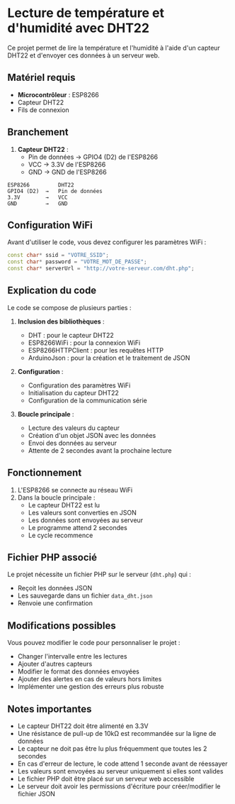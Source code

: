 # Lecture de température et d'humidité avec DHT22

Ce projet permet de lire la température et l'humidité à l'aide d'un capteur DHT22 et d'envoyer ces données à un serveur web.

## Matériel requis

- **Microcontrôleur** : ESP8266
- Capteur DHT22
- Fils de connexion

## Branchement

1. **Capteur DHT22** :
   - Pin de données → GPIO4 (D2) de l'ESP8266
   - VCC → 3.3V de l'ESP8266
   - GND → GND de l'ESP8266

```
ESP8266         DHT22
GPIO4 (D2)  →   Pin de données
3.3V        →   VCC
GND         →   GND
```

## Configuration WiFi

Avant d'utiliser le code, vous devez configurer les paramètres WiFi :

```cpp
const char* ssid = "VOTRE_SSID";
const char* password = "VOTRE_MOT_DE_PASSE";
const char* serverUrl = "http://votre-serveur.com/dht.php";
```

## Explication du code

Le code se compose de plusieurs parties :

1. **Inclusion des bibliothèques** :
   - DHT : pour le capteur DHT22
   - ESP8266WiFi : pour la connexion WiFi
   - ESP8266HTTPClient : pour les requêtes HTTP
   - ArduinoJson : pour la création et le traitement de JSON

2. **Configuration** :
   - Configuration des paramètres WiFi
   - Initialisation du capteur DHT22
   - Configuration de la communication série

3. **Boucle principale** :
   - Lecture des valeurs du capteur
   - Création d'un objet JSON avec les données
   - Envoi des données au serveur
   - Attente de 2 secondes avant la prochaine lecture

## Fonctionnement

1. L'ESP8266 se connecte au réseau WiFi
2. Dans la boucle principale :
   - Le capteur DHT22 est lu
   - Les valeurs sont converties en JSON
   - Les données sont envoyées au serveur
   - Le programme attend 2 secondes
   - Le cycle recommence

## Fichier PHP associé

Le projet nécessite un fichier PHP sur le serveur (`dht.php`) qui :
- Reçoit les données JSON
- Les sauvegarde dans un fichier `data_dht.json`
- Renvoie une confirmation

## Modifications possibles

Vous pouvez modifier le code pour personnaliser le projet :

- Changer l'intervalle entre les lectures
- Ajouter d'autres capteurs
- Modifier le format des données envoyées
- Ajouter des alertes en cas de valeurs hors limites
- Implémenter une gestion des erreurs plus robuste

## Notes importantes

- Le capteur DHT22 doit être alimenté en 3.3V
- Une résistance de pull-up de 10kΩ est recommandée sur la ligne de données
- Le capteur ne doit pas être lu plus fréquemment que toutes les 2 secondes
- En cas d'erreur de lecture, le code attend 1 seconde avant de réessayer
- Les valeurs sont envoyées au serveur uniquement si elles sont valides
- Le fichier PHP doit être placé sur un serveur web accessible
- Le serveur doit avoir les permissions d'écriture pour créer/modifier le fichier JSON 